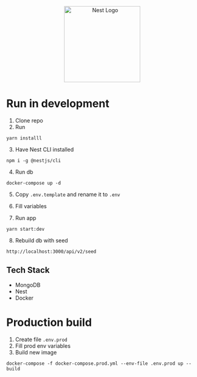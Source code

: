 <p align="center">
  <a href="http://nestjs.com/" target="blank"><img src="https://nestjs.com/img/logo-small.svg" width="200" alt="Nest Logo" /></a>
</p>

# Run in development

1. Clone repo
2. Run

```
yarn installl
```

3. Have Nest CLI installed

```
npm i -g @nestjs/cli
```

4. Run db

```
docker-compose up -d
```

5. Copy `.env.template` and rename it to `.env`

6. Fill variables

7. Run app

```
yarn start:dev
```

8. Rebuild db with seed

```
http://localhost:3000/api/v2/seed
```

## Tech Stack

- MongoDB
- Nest
- Docker

# Production build

1. Create file `.env.prod`
2. Fill prod env variables
3. Build new image

```
docker-compose -f docker-compose.prod.yml --env-file .env.prod up --build
```
